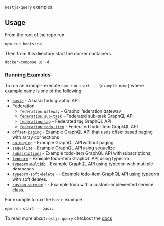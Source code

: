 `nestjs-query` examples.

## Usage

From the root of the repo run

```sh
npm run bootstrap
```

Then from this directory start the docker containers.

```
docker-compose up -d
```

### Running Examples

To run an example execute `npm run start -- {example_name}` where example name is one of the following.

* [`basic`](./basic`) - A basic todo graphql API.
* Federation
    * [`federation:gateway`](../documentation/federation/gateway) - Graphql federation gateway
    * [`federation:sub-task`](../documentation/federation/sub-task-graphql) - Federated sub-task GraphQL API
    * [`federation:tag`](../documentation/federation/tag-graphql) - Federated tag GraphQL API
    * [`federation:todo-item`](../documentation/federation/todo-item-graphql) - Federated todo-item GraphQL API
* [`offset-paging`](../documentation/offset-paging) - Example GraphQL API that uses offset based paging with array
  connections
* [`no-paging`](../documentation/no-paging) - Example GraphQL API without paging
* [`sequelize`](../documentation/sequelize) - Example GraphQL API using sequelize
* [`subscriptions`](../documentation/subscriptions) - Example todo-item GraphQL API with subscriptions.
* [`typeorm`](../documentation/typeorm) - Example todo-item GraphQL API using typeorm
* [`typeorm-multidb`](../documentation/typeorm-multidb) - Example GraphQL API using typeorm with mutliple databases
* [`typeorm-soft-delete`](../documentation/typeorm-soft-delete) - - Example todo-item GraphQL API using typeorm with
  soft deletes.
* [`custom-service`](../documentation/custom-service) - - Example todo with a custom-implemented service class.

For example to run the `basic` example

```sh
npm run start -- basic
```

To read more about `nestjs-query` checkout
the [docs](https://tripss.github.io/nestjs-query/docs/introduction/getting-started)



